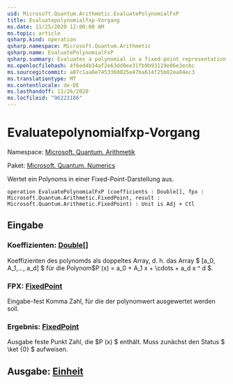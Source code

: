 ```yaml
---
uid: Microsoft.Quantum.Arithmetic.EvaluatePolynomialFxP
title: Evaluatepolynomialfxp-Vorgang
ms.date: 11/25/2020 12:00:00 AM
ms.topic: article
qsharp.kind: operation
qsharp.namespace: Microsoft.Quantum.Arithmetic
qsharp.name: EvaluatePolynomialFxP
qsharp.summary: Evaluates a polynomial in a fixed-point representation.
ms.openlocfilehash: 4f6ed4b34af2e63dd8ee31fb9b93119e06e3ecbc
ms.sourcegitcommit: a87c1aa8e7453360025e47ba614f25b02ea84ec3
ms.translationtype: MT
ms.contentlocale: de-DE
ms.lasthandoff: 11/26/2020
ms.locfileid: "96223186"
---
```

# <a name="evaluatepolynomialfxp-operation"></a>Evaluatepolynomialfxp-Vorgang

Namespace: [Microsoft. Quantum. Arithmetik](xref:Microsoft.Quantum.Arithmetic)

Paket: [Microsoft. Quantum. Numerics](https://nuget.org/packages/Microsoft.Quantum.Numerics)


Wertet ein Polynoms in einer Fixed-Point-Darstellung aus.

```qsharp
operation EvaluatePolynomialFxP (coefficients : Double[], fpx : Microsoft.Quantum.Arithmetic.FixedPoint, result : Microsoft.Quantum.Arithmetic.FixedPoint) : Unit is Adj + Ctl
```


## <a name="input"></a>Eingabe

### <a name="coefficients--double"></a>Koeffizienten: [Double](xref:microsoft.quantum.lang-ref.double)[]

Koeffizienten des polynomds als doppeltes Array, d. h. das Array $ [a_0, A_1,..., a_d] $ für die Polynom$P (x) = a_0 + A_1 x + \cdots + a_d x ^ d $.


### <a name="fpx--fixedpoint"></a>FPX: [FixedPoint](xref:Microsoft.Quantum.Arithmetic.FixedPoint)

Eingabe-fest Komma Zahl, für die der polynomwert ausgewertet werden soll.


### <a name="result--fixedpoint"></a>Ergebnis: [FixedPoint](xref:Microsoft.Quantum.Arithmetic.FixedPoint)

Ausgabe feste Punkt Zahl, die $P (x) $ enthält. Muss zunächst den Status $ \ket {0} $ aufweisen.



## <a name="output--unit"></a>Ausgabe: [Einheit](xref:microsoft.quantum.lang-ref.unit)

